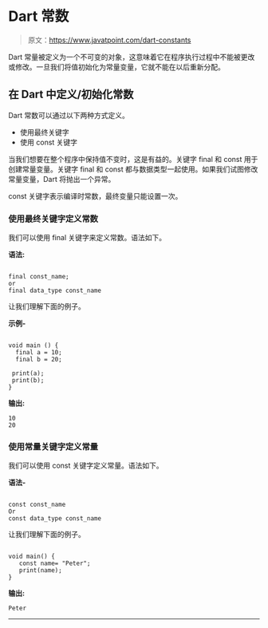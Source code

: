 # Dart 常数

> 原文：<https://www.javatpoint.com/dart-constants>

Dart 常量被定义为一个不可变的对象，这意味着它在程序执行过程中不能被更改或修改。一旦我们将值初始化为常量变量，它就不能在以后重新分配。

## 在 Dart 中定义/初始化常数

Dart 常数可以通过以下两种方式定义。

*   使用最终关键字
*   使用 const 关键字

当我们想要在整个程序中保持值不变时，这是有益的。关键字 final 和 const 用于创建常量变量。关键字 final 和 const 都与数据类型一起使用。如果我们试图修改常量变量，Dart 将抛出一个异常。

const 关键字表示编译时常数，最终变量只能设置一次。

### 使用最终关键字定义常数

我们可以使用 final 关键字来定义常数。语法如下。

**语法:**

```

final const_name;
or 
final data_type const_name

```

让我们理解下面的例子。

**示例-**

```

void main () {
  final a = 10;
  final b = 20;

 print(a);
 print(b);
}

```

**输出:**

```
10
20

```

### 使用常量关键字定义常量

我们可以使用 const 关键字定义常量。语法如下。

**语法-**

```

const const_name
Or
const data_type const_name

```

让我们理解下面的例子。

```

void main() {
   const name= "Peter";
   print(name);
}

```

**输出:**

```
Peter

```

* * *